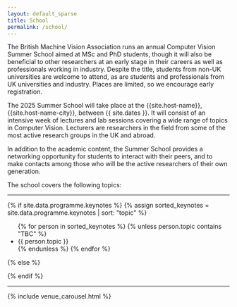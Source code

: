 ```yaml
---
layout: default_sparse
title: School
permalink: /school/
---
```



The British Machine Vision Association runs an annual Computer Vision Summer School aimed at MSc and PhD students, though it will also be beneficial to other researchers at an early stage in their careers as well as professionals working in industry. Despite the title, students from non-UK universities are welcome to attend, as are students and professionals from UK universities and industry. Places are limited, so we encourage early registration.

The 2025 Summer School will take place at the {{site.host-name}}, {{site.host-name-city}}, between {{ site.dates }}. It will consist of an intensive week of lectures and lab sessions covering a wide range of topics in Computer Vision. Lecturers are researchers in the field from some of the most active research groups in the UK and abroad.

In addition to the academic content, the Summer School provides a networking opportunity for students to interact with their peers, and to make contacts among those who will be the active researchers of their own generation.

The school covers the following topics:

<hr />
<!-- TODO: Add in Aberdeen Blurb -->

<!-- Durham University is situated about twenty miles south-west of Newcastle in the North East of England. A number of train operators offer direct and regular routes to Durham Railway Station, including London and Edinburgh. Durham is around 3 hours from London, just over 3 hours from Birmingham, 2½ hours from Manchester, 1½ hours from Edinburgh and 45 minutes from York. Durham University is an internationally renowned university based across Durham that provides top-quality academic, social and cultural facilities to over 20,000 students.  -->

{% if site.data.programme.keynotes %}
{% assign sorted_keynotes = site.data.programme.keynotes | sort: "topic" %}
<ul class="list-group">
{% for person in sorted_keynotes %}
  {% unless person.topic contains  "TBC" %}
  <li>{{ person.topic }}</li>
  {% endunless %}
{% endfor %}
</ul>
{% else %}

{% endif %}
<hr />

{% include venue_carousel.html %}
